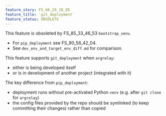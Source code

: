 ```yaml
---
feature_story: FS_66_29_28_85
feature_title: `git_deployment`
feature_status: OBSOLETE
---
```


This feature is obsoleted by FS_85_33_46_53 `bootstrap_venv`.

*   For `pip_deployment` see FS_90_56_42_04.
*   See `dev_env_and_target_env_diff.md` for comparison.

This feature supports `git_deployment` when `argrelay`:
*   either is being developed itself
*   or is in development of another project (integrated with it)

The key difference from `pip_deployment`:
*   deployment runs without pre-activated Python `venv` (e.g. after `git clone` for `argrelay`)
*   the config files provided by the repo should be symlinked
    (to keep committing their changes) rather than copied
